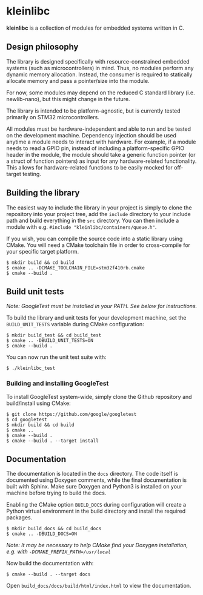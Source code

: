 # kleinlibc
**kleinlibc** is a collection of modules for embedded systems written in C.

## Design philosophy
The library is designed specifically with resource-constrained embedded
systems (such as microcontrollers) in mind. Thus, no modules perform 
any dynamic memory allocation. Instead, the consumer is required to 
statically allocate memory and pass a pointer/size into the module.

For now, some modules may depend on the reduced C standard library 
(i.e. newlib-nano), but this might change in the future.

The library is intended to be platform-agnostic, but is currently 
tested primarily on STM32 microcontrollers.

All modules must be hardware-independent and able to run and be tested 
on the development machine. Dependency injection should be used anytime 
a module needs to interact with hardware. For example, if a module 
needs to read a GPIO pin, instead of including a platform-specific GPIO 
header in the module, the module should take a generic function pointer 
(or a struct of function pointers) as input for any hardware-related 
functionality. This allows for hardware-related functions to be easily 
mocked for off-target testing.

## Building the library
The easiest way to include the library in your project is simply to 
clone the repository into your project tree, add the `include` 
directory to your include path and build everything in the `src`
directory. You can then include a module with e.g. 
`#include "kleinlibc/containers/queue.h"`.

If you wish, you can compile the source code into a static library 
using CMake. You will need a CMake toolchain file in order to 
cross-compile for your specific target platform.

```
$ mkdir build && cd build
$ cmake .. -DCMAKE_TOOLCHAIN_FILE=stm32f410rb.cmake
$ cmake --build .
```

## Build unit tests
*Note: GoogleTest must be installed in your PATH. See below for 
instructions.*

To build the library and unit tests for your development machine, set 
the `BUILD_UNIT_TESTS` variable during CMake configuration:

```
$ mkdir build_test && cd build_test
$ cmake .. -DBUILD_UNIT_TESTS=ON
$ cmake --build .
```

You can now run the unit test suite with:
```
$ ./kleinlibc_test
```

### Building and installing GoogleTest

To install GoogleTest system-wide, simply clone the Github repository
and build/install using CMake:

```
$ git clone https://github.com/google/googletest
$ cd googletest
$ mkdir build && cd build
$ cmake ..
$ cmake --build .
$ cmake --build . --target install
```

## Documentation
The documentation is located in the `docs` directory. The code itself is documented
using Doxygen comments, while the final documentation is built with Sphinx. Make
sure Doxygen and Python3 is installed on your machine before trying to build the docs.

Enabling the CMake option `BUILD_DOCS` during configuration will create a Python virtual
environment in the build directory and install the required packages.

```
$ mkdir build_docs && cd build_docs
$ cmake .. -DBUILD_DOCS=ON
```

*Note: It may be necessary to help CMake find your Doxygen installation, e.g. with `-DCMAKE_PREFIX_PATH=/usr/local`*

Now build the documentation with:

```
$ cmake --build . --target docs
```

Open `build_docs/docs/build/html/index.html` to view the documentation.
